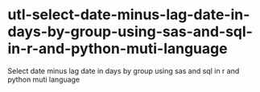 # utl-select-date-minus-lag-date-in-days-by-group-using-sas-and-sql-in-r-and-python-muti-language
Select date minus lag date in days by group using sas and sql in r and python muti language
